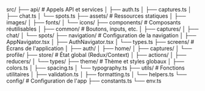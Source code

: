 src/
├── api/ # Appels API et services
│ ├── auth.ts
│ ├── captures.ts
│ ├── chat.ts
│ └── spots.ts
├── assets/ # Ressources statiques
│ ├── images/
│ ├── fonts/
│ └── icons/
├── components/ # Composants réutilisables
│ ├── common/ # Boutons, inputs, etc.
│ ├── captures/
│ ├── chat/
│ └── spots/
├── navigation/ # Configuration de la navigation
│ ├── AppNavigator.tsx
│ ├── AuthNavigator.tsx
│ └── types.ts
├── screens/ # Écrans de l'application
│ ├── auth/
│ ├── home/
│ ├── captures/
│ └── profile/
├── store/ # État global (Redux/Context)
│ ├── actions/
│ ├── reducers/
│ └── types/
├── theme/ # Thème et styles globaux
│ ├── colors.ts
│ ├── spacing.ts
│ └── typography.ts
├── utils/ # Fonctions utilitaires
│ ├── validation.ts
│ ├── formatting.ts
│ └── helpers.ts
└── config/ # Configuration de l'app
├── constants.ts
└── env.ts